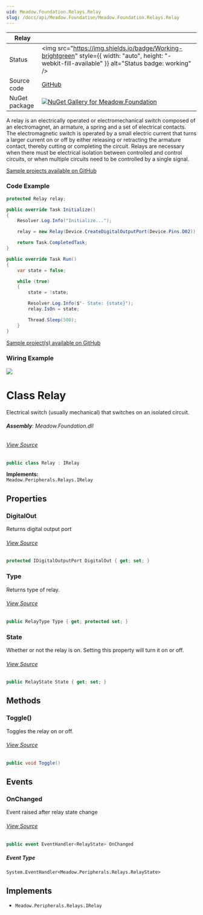 ```yaml
---
uid: Meadow.Foundation.Relays.Relay
slug: /docs/api/Meadow.Foundation/Meadow.Foundation.Relays.Relay
---
```


| Relay | |
|--------|--------|
| Status | <img src="https://img.shields.io/badge/Working-brightgreen" style={{ width: "auto", height: "-webkit-fill-available" }} alt="Status badge: working" /> |
| Source code | [GitHub](https://github.com/WildernessLabs/Meadow.Foundation/tree/main/Source/Meadow.Foundation.Core/Relays) |
| NuGet package | <a href="https://www.nuget.org/packages/Meadow.Foundation/" target="_blank"><img src="https://img.shields.io/nuget/v/Meadow.Foundation.svg?label=Meadow.Foundation" alt="NuGet Gallery for Meadow.Foundation" /></a> |

A relay is an electrically operated or electromechanical switch composed of an electromagnet, an armature, a spring and a set of electrical contacts. The electromagnetic switch is operated by a small electric current that turns a larger current on or off by either releasing or retracting the armature contact, thereby cutting or completing the circuit. Relays are necessary when there must be electrical isolation between controlled and control circuits, or when multiple circuits need to be controlled by a single signal.

[Sample projects available on GitHub](https://github.com/WildernessLabs/Meadow.Foundation/tree/main/Source/Meadow.Foundation.Core.Samples) 

### Code Example

```csharp
protected Relay relay;

public override Task Initialize()
{
    Resolver.Log.Info("Initialize...");

    relay = new Relay(Device.CreateDigitalOutputPort(Device.Pins.D02));

    return Task.CompletedTask;
}

public override Task Run()
{
    var state = false;

    while (true)
    {
        state = !state;

        Resolver.Log.Info($"- State: {state}");
        relay.IsOn = state;

        Thread.Sleep(500);
    }
}

```

[Sample project(s) available on GitHub](https://github.com/WildernessLabs/Meadow.Foundation/tree/main/Source/Meadow.Foundation.Core.Samples/Relays.Relay_Sample)

### Wiring Example

<img src="/API_Assets/Meadow.Foundation.Relays.Relay/Relay_Fritzing.svg" />

# Class Relay
Electrical switch (usually mechanical) that switches on an isolated circuit.

###### **Assembly**: Meadow.Foundation.dll
###### [View Source](https://github.com/WildernessLabs/Meadow.Foundation/blob/main/Source/Meadow.Foundation.Core/Relays/Relay.cs#L10)
```csharp title="Declaration"
public class Relay : IRelay
```
**Implements:**  
`Meadow.Peripherals.Relays.IRelay`

## Properties
### DigitalOut
Returns digital output port
###### [View Source](https://github.com/WildernessLabs/Meadow.Foundation/blob/main/Source/Meadow.Foundation.Core/Relays/Relay.cs#L21)
```csharp title="Declaration"
protected IDigitalOutputPort DigitalOut { get; set; }
```
### Type
Returns type of relay.
###### [View Source](https://github.com/WildernessLabs/Meadow.Foundation/blob/main/Source/Meadow.Foundation.Core/Relays/Relay.cs#L26)
```csharp title="Declaration"
public RelayType Type { get; protected set; }
```
### State
Whether or not the relay is on. Setting this property will turn it on or off.
###### [View Source](https://github.com/WildernessLabs/Meadow.Foundation/blob/main/Source/Meadow.Foundation.Core/Relays/Relay.cs#L31)
```csharp title="Declaration"
public RelayState State { get; set; }
```
## Methods
### Toggle()
Toggles the relay on or off.
###### [View Source](https://github.com/WildernessLabs/Meadow.Foundation/blob/main/Source/Meadow.Foundation.Core/Relays/Relay.cs#L75)
```csharp title="Declaration"
public void Toggle()
```
## Events
### OnChanged
Event raised after relay state change
###### [View Source](https://github.com/WildernessLabs/Meadow.Foundation/blob/main/Source/Meadow.Foundation.Core/Relays/Relay.cs#L16)
```csharp title="Declaration"
public event EventHandler<RelayState> OnChanged
```
##### Event Type
`System.EventHandler<Meadow.Peripherals.Relays.RelayState>`

## Implements

* `Meadow.Peripherals.Relays.IRelay`
